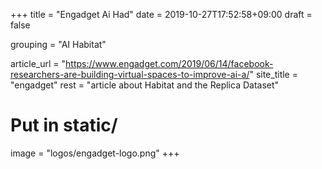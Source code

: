 +++
title = "Engadget Ai Had"
date = 2019-10-27T17:52:58+09:00
draft = false

grouping = "AI Habitat"

article_url = "https://www.engadget.com/2019/06/14/facebook-researchers-are-building-virtual-spaces-to-improve-ai-a/"
site_title = "engadget"
rest = "article about Habitat and the Replica Dataset"


# Put in static/
image = "logos/engadget-logo.png"
+++
